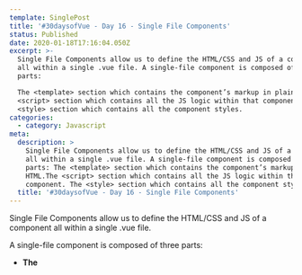 ```yaml
---
template: SinglePost
title: '#30daysofVue - Day 16 - Single File Components'
status: Published
date: 2020-01-18T17:16:04.050Z
excerpt: >-
  Single File Components allow us to define the HTML/CSS and JS of a component
  all within a single .vue file. A single-file component is composed of three
  parts: 

  The <template> section which contains the component’s markup in plain HTML.The
  <script> section which contains all the JS logic within that component. The
  <style> section which contains all the component styles. 
categories:
  - category: Javascript
meta:
  description: >
    Single File Components allow us to define the HTML/CSS and JS of a component
    all within a single .vue file. A single-file component is composed of three
    parts: The <template> section which contains the component’s markup in plain
    HTML.The <script> section which contains all the JS logic within that
    component. The <style> section which contains all the component styles. 
  title: '#30daysofVue - Day 16 - Single File Components'
---
```

Single File Components allow us to define the HTML/CSS and JS of a component all within a single .vue file. 



A single-file component is composed of three parts: 

* **The <template>** section which contains the component’s markup in plain HTML.
* **The <script>** section which contains all the JS logic within that component. 
* **The <style>** section which contains all the component styles. 

Though the structure of a single-file component may look different, everything we’ve discussed thus far with regards to instance/component properties remains the same. We’re able to use all the properties a Vue instance component contains like d**ata, methods, computed properties, lifecycle hooks, etc.** 

The main advantage of using single-file components is how we’re able to neatly define the markup, logic, and styles of a component all within a single file. 

An important note to keep in mind is that single-file components are only made possible due to build tools like **Webpack**. These tools work alongside built Vue packages (like the [vue-loader library](<https://github.com /vuejs/vue-loader>)) to compile **.vue** components to plain JavaScript modules.
